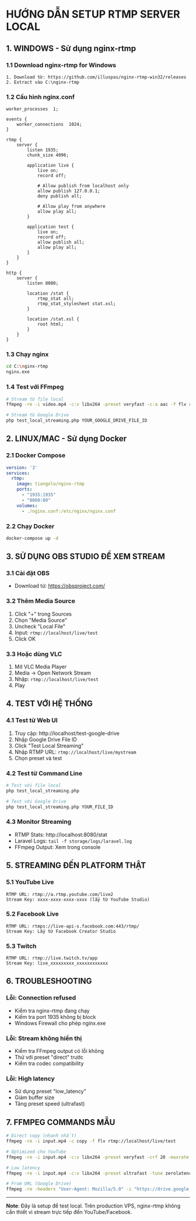 # HƯỚNG DẪN SETUP RTMP SERVER LOCAL

## 1. WINDOWS - Sử dụng nginx-rtmp

### 1.1 Download nginx-rtmp for Windows
```
1. Download từ: https://github.com/illuspas/nginx-rtmp-win32/releases
2. Extract vào C:\nginx-rtmp
```

### 1.2 Cấu hình nginx.conf
```nginx
worker_processes  1;

events {
    worker_connections  1024;
}

rtmp {
    server {
        listen 1935;
        chunk_size 4096;
        
        application live {
            live on;
            record off;
            
            # Allow publish from localhost only
            allow publish 127.0.0.1;
            deny publish all;
            
            # Allow play from anywhere
            allow play all;
        }
        
        application test {
            live on;
            record off;
            allow publish all;
            allow play all;
        }
    }
}

http {
    server {
        listen 8080;
        
        location /stat {
            rtmp_stat all;
            rtmp_stat_stylesheet stat.xsl;
        }
        
        location /stat.xsl {
            root html;
        }
    }
}
```

### 1.3 Chạy nginx
```bash
cd C:\nginx-rtmp
nginx.exe
```

### 1.4 Test với FFmpeg
```bash
# Stream từ file local
ffmpeg -re -i video.mp4 -c:v libx264 -preset veryfast -c:a aac -f flv rtmp://localhost/live/test

# Stream từ Google Drive
php test_local_streaming.php YOUR_GOOGLE_DRIVE_FILE_ID
```

## 2. LINUX/MAC - Sử dụng Docker

### 2.1 Docker Compose
```yaml
version: '3'
services:
  rtmp:
    image: tiangolo/nginx-rtmp
    ports:
      - "1935:1935"
      - "8080:80"
    volumes:
      - ./nginx.conf:/etc/nginx/nginx.conf
```

### 2.2 Chạy Docker
```bash
docker-compose up -d
```

## 3. SỬ DỤNG OBS STUDIO ĐỂ XEM STREAM

### 3.1 Cài đặt OBS
- Download từ: https://obsproject.com/

### 3.2 Thêm Media Source
1. Click "+" trong Sources
2. Chọn "Media Source"
3. Uncheck "Local File"
4. Input: `rtmp://localhost/live/test`
5. Click OK

### 3.3 Hoặc dùng VLC
1. Mở VLC Media Player
2. Media → Open Network Stream
3. Nhập: `rtmp://localhost/live/test`
4. Play

## 4. TEST VỚI HỆ THỐNG

### 4.1 Test từ Web UI
1. Truy cập: http://localhost/test-google-drive
2. Nhập Google Drive File ID
3. Click "Test Local Streaming"
4. Nhập RTMP URL: `rtmp://localhost/live/mystream`
5. Chọn preset và test

### 4.2 Test từ Command Line
```bash
# Test với file local
php test_local_streaming.php

# Test với Google Drive
php test_local_streaming.php YOUR_FILE_ID
```

### 4.3 Monitor Streaming
- RTMP Stats: http://localhost:8080/stat
- Laravel Logs: `tail -f storage/logs/laravel.log`
- FFmpeg Output: Xem trong console

## 5. STREAMING ĐẾN PLATFORM THẬT

### 5.1 YouTube Live
```
RTMP URL: rtmp://a.rtmp.youtube.com/live2
Stream Key: xxxx-xxxx-xxxx-xxxx (lấy từ YouTube Studio)
```

### 5.2 Facebook Live
```
RTMP URL: rtmps://live-api-s.facebook.com:443/rtmp/
Stream Key: Lấy từ Facebook Creator Studio
```

### 5.3 Twitch
```
RTMP URL: rtmp://live.twitch.tv/app
Stream Key: live_xxxxxxxxx_xxxxxxxxxxxx
```

## 6. TROUBLESHOOTING

### Lỗi: Connection refused
- Kiểm tra nginx-rtmp đang chạy
- Kiểm tra port 1935 không bị block
- Windows Firewall cho phép nginx.exe

### Lỗi: Stream không hiển thị
- Kiểm tra FFmpeg output có lỗi không
- Thử với preset "direct" trước
- Kiểm tra codec compatibility

### Lỗi: High latency
- Sử dụng preset "low_latency"
- Giảm buffer size
- Tăng preset speed (ultrafast)

## 7. FFMPEG COMMANDS MẪU

```bash
# Direct copy (nhanh nhất)
ffmpeg -re -i input.mp4 -c copy -f flv rtmp://localhost/live/test

# Optimized cho YouTube
ffmpeg -re -i input.mp4 -c:v libx264 -preset veryfast -crf 20 -maxrate 4500k -bufsize 9000k -pix_fmt yuv420p -g 60 -c:a aac -b:a 128k -ar 44100 -f flv rtmp://a.rtmp.youtube.com/live2/STREAM_KEY

# Low latency
ffmpeg -re -i input.mp4 -c:v libx264 -preset ultrafast -tune zerolatency -crf 25 -maxrate 2000k -bufsize 4000k -c:a aac -b:a 96k -f flv rtmp://localhost/live/test

# From URL (Google Drive)
ffmpeg -re -headers "User-Agent: Mozilla/5.0" -i "https://drive.google.com/..." -c:v libx264 -preset veryfast -c:a aac -f flv rtmp://localhost/live/test
```

---

**Note**: Đây là setup để test local. Trên production VPS, nginx-rtmp không cần thiết vì stream trực tiếp đến YouTube/Facebook. 